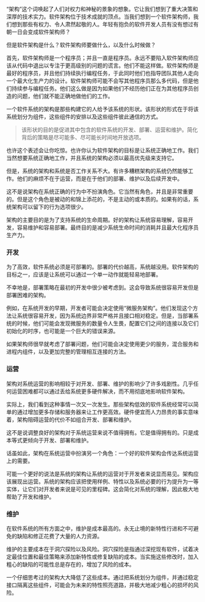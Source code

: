 “架构”这个词唤起了人们对权力和神秘的景象的想象。它让我们想到了重大决策和深厚的技术实力。软件架构位于技术成就的顶点。当我们想到一个软件架构师，我们想到那些有权力、令人肃然起敬的人。年轻有抱负的软件开发人员有没有想过有朝一日会变成软件架构师？

但是软件架构是什么？软件架构师要做什么，以及什么时候做？

首先，软件架构师是一个程序员；并且一直是程序员。永远不要陷入软件架构师应该从代码中退出以专注于更高级别的问题的谎言。他们不能这样做。软件架构师是最好的程序员，并且他们持续执行编程任务，于此同时他们也指导团队其他人走向一个最大化生产力的设计。软件架构师可能不会写其他程序员那么多代码，但是他们持续参与编程任务。他们这么做是因为如果他们不经历他们正在为其他程序员创造的问题，他们就不能正确地做他们的工作。

一个软件系统的架构是那些构建它的人给予该系统的形状。该形状的形式在于将该系统划分为组件，这些组件的安排以及这些组件彼此通信的方式。

>该形状的目的是促进其中包含的软件系统的开发、部署、运营和维护。简化背后的策略是尽可能多、尽可能长时间地开放选项。

也许这个表述会让你吃惊。也许你认为软件架构的目标是让系统正确地工作。我们当然想要系统正确地工作，并且系统的架构必须以最高优先级来支持它。

但是，系统的架构和系统是否工作关系不大。有许多糟糕架构的系统仍然能够工作。他们的麻烦不在于运营，而是在于他们的部署、维护以及后续开发中。

这不是说架构在系统正确的行为中不扮演角色。它当然有角色，并且是非常重要的。但是这个角色是被动的和锦上添花的，不是主动的或本质的。如果有的话，系统架构可以留下的行为选项很少。

架构的主要目的是为了支持系统的生命周期。好的架构让系统容易理解，容易开发，容易维护和容易部署。最终目的是减少系统生命时间的消耗并且最大化程序员生产力。

### 开发
为了高效，软件系统必须是可部署的。部署的代价越高，系统越没用。软件架构的目标之一，应该是让系统可以通过一个单一动作就能轻易地部署。

不幸地是，部署策略在最初的开发中很少被考虑到。这会导致系统很容易开发但是部署困难的架构。

例如，在系统开发的早期，开发者可能会决定使用“微服务架构”。他们发现这个方法让系统很容易开发，因为系统边界非常严格并且接口相对稳定。但是，当部署系统的时候，他们可能会发现微服务的数量令人生畏，配置它们之间的连接以及它们初始化的时序，也可能是一个巨大的错误来源。

如果架构师很早就考虑了部署问题，他们可能会决定使用更少的服务，混合服务和进程内组件，以及更加完整的管理相互连接的方法。

### 运营
架构对系统运营的影响相较于对开发、部署、维护的影响少了许多戏剧性。几乎任何运营困难都可以通过丢给系统更多硬件解决，而不用彻底地影响软件架构。

实际上，我们看到这种事情一次又一次发生。那些架构低效的软件系统经常可以简单的通过增加更多存储和服务器来让工作更高效。硬件便宜而人力昂贵的事实意味着，架构阻碍运营的代价不如组合开发、部署和维护。

这不是说调整良好的架构对于系统运营来说不值得拥有。它是值得拥有的。只是成本等式更倾向于开发、部署和维护。

话虽如此，架构在系统运营中扮演另一个角色：一个好的软件架构会传达系统运营上的需要。

可能一个更好的说法是系统的架构让系统的运营对于开发者来说显而易见。架构应该展现出运营。系统的架构应该把使用样例、特性以及系统必要的行为提升为一等实体，让它们对开发者来说是可见的里程碑。这会简化对系统的理解，因此极大地帮助了开发和维护。

### 维护
在软件系统的所有方面之中，维护是成本最高的。永无止境的新特性行进和不可避免的缺陷和修正花费了大量的人力资源。

维护的主要成本在于洞穴探险以及风险。洞穴探险是指通过深挖现有软件，试着决定最佳位置和最佳策略来添加新特性或修复缺陷的成本。当实施这些修改时，加入粗心的缺陷的可能性总是存在的，增加了风险的成本。

一个仔细思考过的架构大大降低了这些成本。通过把系统划分为组件，并通过稳定接口隔离这些组件，可能会为未来的特性照亮道路，并极大地减少粗心的损坏的风险。


